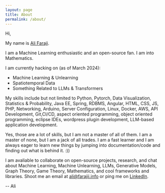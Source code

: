 ```yaml
---
layout: page
title: About
permalink: /about/
---
```


Hi,

My name is [Ali Faraji](https://faraji.info/).

I am a Machine Learning enthusiastic and an open-source fan. I am into Mathematics.

I am currently hacking on (as of March 2024):
- Machine Learning & Unlearning
- Spatiotemporal Data
- Something Related to LLMs & Transformers

My skills include but not limited to Python, Pytorch, Data Visualization, Statistics & Probability, Java EE, Spring, RDBMS, Angular, HTML, CSS, JS, PHP, Networking, Arduino, Server Configuration, Linux, Docker, AWS, API Development, Git,CI/CD, aspect oriented programming, object oriented programming, eclipse IDEs, wordpress plugin development, LLM-based application development.

Yes, those are a lot of skills, but I am not a master of all of them. I am a master of none, but I am a jack of all trades. I am a fast learner and I am always eager to learn new things by jumping into documentation/code and finding out what is behind it. :))

I am avaliable to collaborate on open-source projects, research, and chat about Machine Learning, Machine Unlearning, LLMs, Generative Models, Graph Theory, Game Theory, Mathematics, and cool frameworks and libraries. Shoot me an email at [ali@farajii.info](mailto:ali@faraji.info) or ping me on [LinkedIn](https://www.linkedin.com/in/alifaraji98/).


-- Ali